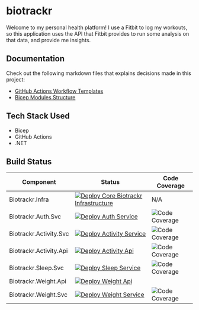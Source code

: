 # biotrackr

Welcome to my personal health platform! I use a Fitbit to log my workouts, so this application uses the API that Fitbit provides to run some analysis on that data, and provide me insights.

## Documentation

Check out the following markdown files that explains decisions made in this project:

- [GitHub Actions Workflow Templates](./docs/github-workflow-templates.md)
- [Bicep Modules Structure](./docs/bicep-modules-structure.md)

## Tech Stack Used

- Bicep
- GitHub Actions
- .NET

## Build Status

| Component | Status | Code Coverage |
| --------- | ------ | ------------- |
| Biotrackr.Infra | [![Deploy Core Biotrackr Infrastructure](https://github.com/willvelida/biotrackr/actions/workflows/deploy-core-infra.yml/badge.svg)](https://github.com/willvelida/biotrackr/actions/workflows/deploy-core-infra.yml) | N/A|
| Biotrackr.Auth.Svc| [![Deploy Auth Service](https://github.com/willvelida/biotrackr/actions/workflows/deploy-auth-service.yml/badge.svg)](https://github.com/willvelida/biotrackr/actions/workflows/deploy-auth-service.yml) | ![Code Coverage](https://img.shields.io/badge/Code%20Coverage-50%25-critical?style=flat) |
| Biotrackr.Activity.Svc | [![Deploy Activity Service](https://github.com/willvelida/biotrackr/actions/workflows/deploy-activity-service.yml/badge.svg)](https://github.com/willvelida/biotrackr/actions/workflows/deploy-activity-service.yml) | ![Code Coverage](https://img.shields.io/badge/Code%20Coverage-39%25-critical?style=flat) |
| Biotrackr.Activity.Api | [![Deploy Activity Api](https://github.com/willvelida/biotrackr/actions/workflows/deploy-activity-api.yml/badge.svg)](https://github.com/willvelida/biotrackr/actions/workflows/deploy-activity-api.yml) | ![Code Coverage](https://img.shields.io/badge/Code%20Coverage-43%25-critical?style=flat) |
| Biotrackr.Sleep.Svc | [![Deploy Sleep Service](https://github.com/willvelida/biotrackr/actions/workflows/deploy-sleep-service.yml/badge.svg)](https://github.com/willvelida/biotrackr/actions/workflows/deploy-sleep-service.yml) | ![Code Coverage](https://img.shields.io/badge/Code%20Coverage-48%25-critical?style=flat) |
| Biotrackr.Weight.Api | [![Deploy Weight Api](https://github.com/willvelida/biotrackr/actions/workflows/deploy-weight-api.yml/badge.svg)](https://github.com/willvelida/biotrackr/actions/workflows/deploy-weight-api.yml) | 
| Biotrackr.Weight.Svc | [![Deploy Weight Service](https://github.com/willvelida/biotrackr/actions/workflows/deploy-weight-service.yml/badge.svg)](https://github.com/willvelida/biotrackr/actions/workflows/deploy-weight-service.yml) | ![Code Coverage](https://img.shields.io/badge/Code%20Coverage-41%25-critical?style=flat) | ![Code Coverage](https://img.shields.io/badge/Code%20Coverage-39%25-critical?style=flat) |